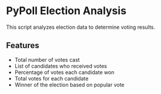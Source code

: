 # PyPoll Election Analysis

This script analyzes election data to determine voting results.

## Features
- Total number of votes cast
- List of candidates who received votes
- Percentage of votes each candidate won
- Total votes for each candidate
- Winner of the election based on popular vote
